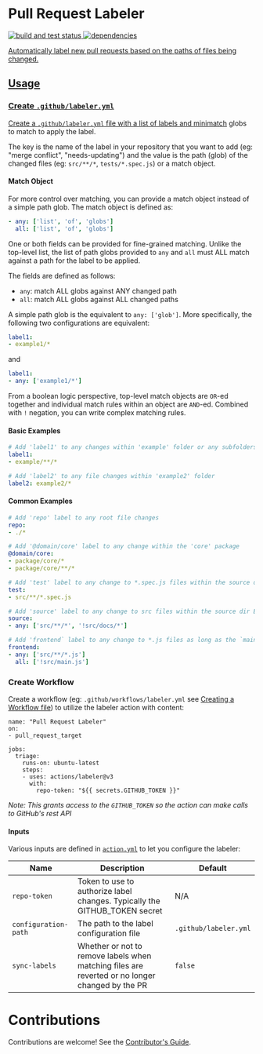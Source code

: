 # Pull Request Labeler

<p align="left">
  <a href="https://github.com/actions/labeler/actions?query=workflow%3A%22Build+%26+Test%22++">
    <img alt="build and test status" src="https://github.com/actions/labeler/actions/workflows/build_test.yml/badge.svg">
  </a>
  <a href="https://david-dm.org/actions/labeler">
  <img alt="dependencies" src="https://status.david-dm.org/gh/actions/labeler.svg">
</p>

Automatically label new pull requests based on the paths of files being changed.

## Usage

### Create `.github/labeler.yml`

Create a `.github/labeler.yml` file with a list of labels and [minimatch](https://github.com/isaacs/minimatch) globs to match to apply the label.

The key is the name of the label in your repository that you want to add (eg: "merge conflict", "needs-updating") and the value is the path (glob) of the changed files (eg: `src/**/*`, `tests/*.spec.js`) or a match object.

#### Match Object

For more control over matching, you can provide a match object instead of a simple path glob. The match object is defined as:

```yml
- any: ['list', 'of', 'globs']
  all: ['list', 'of', 'globs']
```

One or both fields can be provided for fine-grained matching. Unlike the top-level list, the list of path globs provided to `any` and `all` must ALL match against a path for the label to be applied.

The fields are defined as follows:
* `any`: match ALL globs against ANY changed path
* `all`: match ALL globs against ALL changed paths

A simple path glob is the equivalent to `any: ['glob']`. More specifically, the following two configurations are equivalent:
```yml
label1:
- example1/*
```
and
```yml
label1:
- any: ['example1/*']
```

From a boolean logic perspective, top-level match objects are `OR`-ed together and individual match rules within an object are `AND`-ed. Combined with `!` negation, you can write complex matching rules.

#### Basic Examples

```yml
# Add 'label1' to any changes within 'example' folder or any subfolders
label1:
- example/**/*

# Add 'label2' to any file changes within 'example2' folder
label2: example2/*
```

#### Common Examples

```yml
# Add 'repo' label to any root file changes
repo:
- ./*

# Add '@domain/core' label to any change within the 'core' package
@domain/core:
- package/core/*
- package/core/**/*

# Add 'test' label to any change to *.spec.js files within the source dir
test:
- src/**/*.spec.js

# Add 'source' label to any change to src files within the source dir EXCEPT for the docs sub-folder
source:
- any: ['src/**/*', '!src/docs/*']

# Add 'frontend` label to any change to *.js files as long as the `main.js` hasn't changed
frontend:
- any: ['src/**/*.js']
  all: ['!src/main.js']
```

### Create Workflow

Create a workflow (eg: `.github/workflows/labeler.yml` see [Creating a Workflow file](https://help.github.com/en/articles/configuring-a-workflow#creating-a-workflow-file)) to utilize the labeler action with content:

```
name: "Pull Request Labeler"
on:
- pull_request_target

jobs:
  triage:
    runs-on: ubuntu-latest
    steps:
    - uses: actions/labeler@v3
      with:
        repo-token: "${{ secrets.GITHUB_TOKEN }}"
```

_Note: This grants access to the `GITHUB_TOKEN` so the action can make calls to GitHub's rest API_

#### Inputs

Various inputs are defined in [`action.yml`](action.yml) to let you configure the labeler:

| Name | Description | Default |
| - | - | - |
| `repo-token` | Token to use to authorize label changes. Typically the GITHUB_TOKEN secret | N/A |
| `configuration-path` | The path to the label configuration file | `.github/labeler.yml` |
| `sync-labels` | Whether or not to remove labels when matching files are reverted or no longer changed by the PR | `false`

# Contributions

Contributions are welcome! See the [Contributor's Guide](CONTRIBUTING.md).

